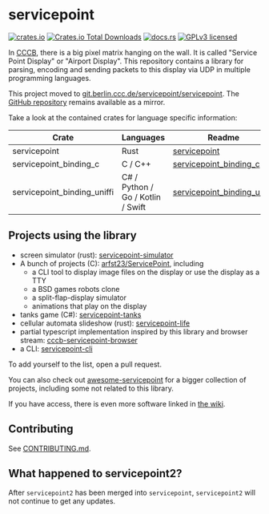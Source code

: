 # servicepoint

[![crates.io](https://img.shields.io/crates/v/servicepoint.svg)](https://crates.io/crates/servicepoint)
[![Crates.io Total Downloads](https://img.shields.io/crates/d/servicepoint)](https://crates.io/crates/servicepoint)
[![docs.rs](https://img.shields.io/docsrs/servicepoint)](https://docs.rs/servicepoint/latest/servicepoint/)
[![GPLv3 licensed](https://img.shields.io/crates/l/servicepoint)](./LICENSE)

In [CCCB](https://berlin.ccc.de/), there is a big pixel matrix hanging on the wall. It is called  "Service Point
Display" or "Airport Display".
This repository contains a library for parsing, encoding and sending packets to this display via UDP in multiple
programming languages.

This project moved to [git.berlin.ccc.de/servicepoint/servicepoint](https://git.berlin.ccc.de/servicepoint/servicepoint). 
The [GitHub repository](https://github.com/cccb/servicepoint) remains available as a mirror.

Take a look at the contained crates for language specific information:

| Crate                       | Languages                         | Readme                                                                      |
|-----------------------------|-----------------------------------|-----------------------------------------------------------------------------|
| servicepoint                | Rust                              | [servicepoint](crates/servicepoint/README.md)                               |
| servicepoint_binding_c      | C / C++                           | [servicepoint_binding_c](crates/servicepoint_binding_c/README.md)           |
| servicepoint_binding_uniffi | C# / Python / Go / Kotlin / Swift | [servicepoint_binding_uniffi](crates/servicepoint_binding_uniffi/README.md) |

## Projects using the library

- screen simulator (rust): [servicepoint-simulator](https://git.berlin.ccc.de/servicepoint/servicepoint-simulator)
- A bunch of projects (C): [arfst23/ServicePoint](https://github.com/arfst23/ServicePoint), including
    - a CLI tool to display image files on the display or use the display as a TTY
    - a BSD games robots clone
    - a split-flap-display simulator
    - animations that play on the display
- tanks game (C#): [servicepoint-tanks](https://github.com/kaesaecracker/cccb-tanks-cs)
- cellular automata slideshow (rust): [servicepoint-life](https://github.com/kaesaecracker/servicepoint-life)
- partial typescript implementation inspired by this library and browser stream: [cccb-servicepoint-browser](https://github.com/SamuelScheit/cccb-servicepoint-browser)
- a CLI: [servicepoint-cli](https://git.berlin.ccc.de/servicepoint/servicepoint-cli)

To add yourself to the list, open a pull request.

You can also check out [awesome-servicepoint](https://github.com/stars/kaesaecracker/lists/awesome-servicepoint) for a bigger collection of projects, including some not related to this library.

If you have access, there is even more software linked in [the wiki](https://wiki.berlin.ccc.de/LED-Riesendisplay).

## Contributing

See [CONTRIBUTING.md](CONTRIBUTING.md).

## What happened to servicepoint2?

After `servicepoint2` has been merged into `servicepoint`, `servicepoint2` will not continue to get any updates.
